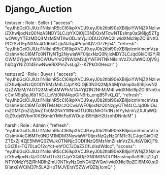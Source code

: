 # Django_Auction

testuser : Role : Seller
{
    "access": "eyJhbGciOiJIUzI1NiIsInR5cCI6IkpXVCJ9.eyJ0b2tlbl90eXBlIjoiYWNjZXNzIiwiZXhwIjoxNzQ0NzA3NDY3LCJpYXQiOjE3NDQxMTcwNTEsImp0aSI6Ijg5ZTgwOWIyYTEzMDQ4MzM5MTAwODJmYjJiODU2OWQ2IiwidXNlcl9pZCI6NX0.PC2SvOEpNXNc4Gd6kiCzjbAlJkg4PopelQVz077Fjh4",
    "refresh": "eyJhbGciOiJIUzI1NiIsInR5cCI6IkpXVCJ9.eyJ0b2tlbl90eXBlIjoicmVmcmVzaCIsImV4cCI6MTc0NTIyNTg2NywiaWF0IjoxNzQ0NjIxMDY3LCJqdGkiOiI2YjRlOWM0YjgwYWI0OWUwYmQ1NWIzM2JjYWFiNTNkNiIsInVzZXJfaWQiOjV9.jhbDgYNIZ014EnwNweRiXPmZvsLgZ--K7PkOl0HeczI"
}

testuser2 : Role : Buyer
{
    "access": "eyJhbGciOiJIUzI1NiIsInR5cCI6IkpXVCJ9.eyJ0b2tlbl90eXBlIjoiYWNjZXNzIiwiZXhwIjoxNzQ0ODY5MzM4LCJpYXQiOjE3NDQ2MjA4MjYsImp0aSI6IjkwN2QzZWIzMjY4OTQ3MmE4MWFkNTA4YjQ1N2NhMjM4IiwidXNlcl9pZCI6Nn0.scCmN9q8gJ6bTKGU_eVd0NM4qpGiN9rb_ongB5PvQ_Q",
    "refresh": "eyJhbGciOiJIUzI1NiIsInR5cCI6IkpXVCJ9.eyJ0b2tlbl90eXBlIjoicmVmcmVzaCIsImV4cCI6MTc0NTM4NzczOCwiaWF0IjoxNzQ0NzgyOTM4LCJqdGkiOiJmZGM1ZmZlZjAwZTc0M2NkYWNmOTU0NzNhOTc1NzhlYyIsInVzZXJfaWQiOjZ9.dyBVbm10KEKmicYMhtFqKWOuz-B5HjbH2UznhDNnIcM"
}

harsh : Role : Admin
{
"refresh": "eyJhbGciOiJIUzI1NiIsInR5cCI6IkpXVCJ9.eyJ0b2tlbl90eXBlIjoicmVmcmVzaCIsImV4cCI6MTc0NDM1MDM3NywiaWF0IjoxNzQzNzQ1NTc3LCJqdGkiOiI2ZTExZjI4ZjE5MWQ0ZWJkOTNiNjc3ODI1NzQ5MzNmZiIsInVzZXJfaWQiOjF9.LGtZ8s-TQ70LaO12qYct-ehfOC7JOaZ2CfLdlsdWdoc",
"access": "eyJhbGciOiJIUzI1NiIsInR5cCI6IkpXVCJ9.eyJ0b2tlbl90eXBlIjoiYWNjZXNzIiwiZXhwIjoxNzQzODMxOTc3LCJpYXQiOjE3NDM3NDU1NzcsImp0aSI6IjljZDg1NTY0MzY5ZjRhNDlhZmU0NTkyNzQxNGViZWQwIiwidXNlcl9pZCI6MX0.st0B1atx8WCIM37h5LA2HpTMJVErsY5ZWvfQZbj1omQ"
}
